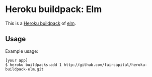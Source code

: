 Heroku buildpack: Elm
=======================

This is a [Heroku buildpack](http://devcenter.heroku.com/articles/buildpacks) of [elm](https://elm-lang.org/).

Usage
-----

Example usage:

    [your app]
    $ heroku buildpacks:add 1 http://github.com/faircapital/heroku-buildpack-elm.git
    
    

